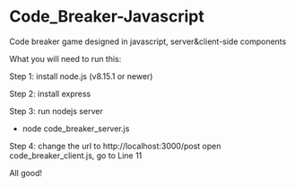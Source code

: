 # Code_Breaker-Javascript
Code breaker game designed in javascript, server&amp;client-side components

What you will need to run this:

Step 1: install node.js (v8.15.1 or newer)

    
Step 2: install express
    
    
Step 3: run nodejs server
  - node code_breaker_server.js
   

Step 4: change the url to http://localhost:3000/post
	open code_breaker_client.js, go to Line 11

All good!
